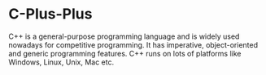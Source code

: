 # C-Plus-Plus
C++ is a general-purpose programming language and is widely used nowadays for competitive programming. It has imperative, object-oriented and generic programming features. C++ runs on lots of platforms like Windows, Linux, Unix, Mac etc.
